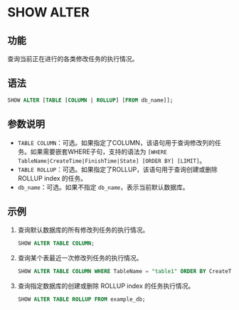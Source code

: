 # SHOW ALTER

## 功能

查询当前正在进行的各类修改任务的执行情况。

## 语法

```sql
SHOW ALTER [TABLE [COLUMN | ROLLUP] [FROM db_name]];
```

## 参数说明

- `TABLE COLUMN`：可选。如果指定了COLUMN，该语句用于查询修改列的任务。如果需要嵌套WHERE子句，支持的语法为 `[WHERE TableName|CreateTime|FinishTime|State] [ORDER BY] [LIMIT]`。
- `TABLE ROLLUP`：可选。如果指定了ROLLUP，该语句用于查询创建或删除 ROLLUP index 的任务。
- `db_name`：可选。如果不指定 `db_name`，表示当前默认数据库。

## 示例

1. 查询默认数据库的所有修改列任务的执行情况。

    ```sql
    SHOW ALTER TABLE COLUMN;
    ```

2. 查询某个表最近一次修改列任务的执行情况。

    ```sql
    SHOW ALTER TABLE COLUMN WHERE TableName = "table1" ORDER BY CreateTime DESC LIMIT 1;
    ```

3. 查询指定数据库的创建或删除 ROLLUP index 的任务执行情况。

    ```sql
    SHOW ALTER TABLE ROLLUP FROM example_db;
    ````
